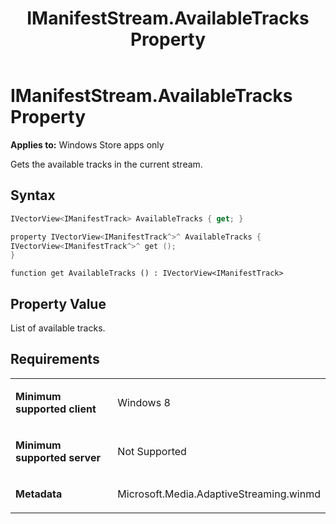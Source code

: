 ﻿---
title: IManifestStream.AvailableTracks Property
TOCTitle: AvailableTracks Property
ms:assetid: ec5b3617-0399-4f8b-becd-59daed21480f
ms:mtpsurl: https://msdn.microsoft.com/en-us/library/JJ822865(v=VS.90)
ms:contentKeyID: 50079619
ms.date: 11/19/2012
mtps_version: v=VS.90
dev_langs:
- csharp
- c++
- jscript
---

# IManifestStream.AvailableTracks Property

**Applies to:** Windows Store apps only

Gets the available tracks in the current stream.

## Syntax

``` csharp
IVectorView<IManifestTrack> AvailableTracks { get; }
```

``` c++
property IVectorView<IManifestTrack^>^ AvailableTracks {
IVectorView<IManifestTrack^>^ get ();
}
```

``` jscript
function get AvailableTracks () : IVectorView<IManifestTrack>
```

## Property Value

List of available tracks.

## Requirements

<table>
<colgroup>
<col style="width: 50%" />
<col style="width: 50%" />
</colgroup>
<tbody>
<tr class="odd">
<td><p><strong>Minimum supported client</strong></p></td>
<td><p>Windows 8</p></td>
</tr>
<tr class="even">
<td><p><strong>Minimum supported server</strong></p></td>
<td><p>Not Supported</p></td>
</tr>
<tr class="odd">
<td><p><strong>Metadata</strong></p></td>
<td><p>Microsoft.Media.AdaptiveStreaming.winmd</p></td>
</tr>
</tbody>
</table>

